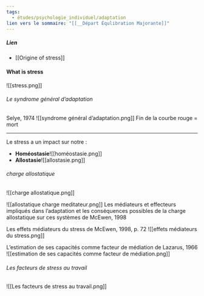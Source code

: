 ```yaml
---
tags:
  - études/psychologie_individuel/adaptation
lien vers le sommaire: "[[__Départ Équlibration Majorante]]"
---
```



##### Lien
- [[Origine of stress]]

#### What is stress
![[stress.png]]

######   Le syndrome général d’adaptation  
Selye, 1974
![[syndrome général d’adaptation.png]]
Fin de la courbe rouge = mort

---

Le stress a un impact sur notre :
- **Homéostasie**![[homéostasie.png]]
- **Allostasie**![[allostasie.png]]

###### charge allostatique
![[charge allostatique.png]]


![[allostatique charge meditateur.png]]
Les médiateurs et effecteurs impliqués dans l’adaptation et les conséquences possibles de la charge allostatique sur ces systèmes de McEwen, 1998

Les effets médiateurs du stress  de McEwen, 1998, p. 72
![[effets médiateurs du stress.png]]

L’estimation de ses capacités comme facteur de médiation de Lazarus, 1966
![[estimation de ses capacités comme facteur de médiation.png]]

######    Les facteurs de stress au travail
![[Les facteurs de stress au travail.png]]